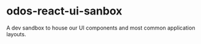 # odos-react-ui-sanbox
A dev sandbox to house our UI components and most common application layouts.
